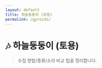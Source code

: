 ```yaml
---
layout: default
title: 하늘둥둥이 (토용)
permalink: /gyroids/
---
```

# 🎶 하늘둥둥이 (토용)
> 수집 방법/종류/소리 비교 팁을 정리합니다.
